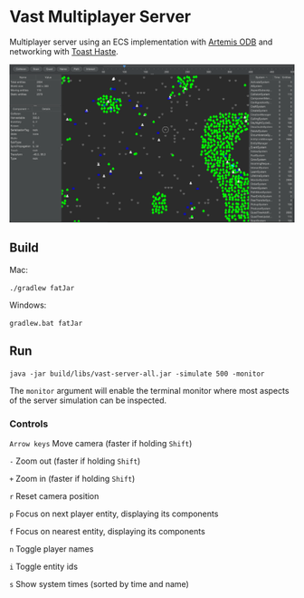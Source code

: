 
# Vast Multiplayer Server

Multiplayer server using an ECS implementation with [Artemis ODB](https://github.com/junkdog/artemis-odb) and networking with [Toast Haste](https://github.com/nhn/toast-haste.framework).

![Monitor](doc/monitor.png)

## Build

Mac:

`./gradlew fatJar`

Windows:

`gradlew.bat fatJar`

## Run

`java -jar build/libs/vast-server-all.jar -simulate 500 -monitor`

The `monitor` argument will enable the terminal monitor where most aspects of the server simulation can be inspected.

### Controls

`Arrow keys` Move camera  (faster if holding `Shift`)

`-` Zoom out (faster if holding `Shift`)

`+` Zoom in (faster if holding `Shift`)

`r` Reset camera position

`p` Focus on next player entity, displaying its components

`f` Focus on nearest entity, displaying its components

`n` Toggle player names

`i` Toggle entity ids

`s` Show system times (sorted by time and name)
